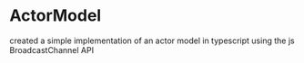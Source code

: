 # ActorModel
created a simple implementation of an actor model in typescript using the js BroadcastChannel API
